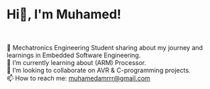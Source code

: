 # Hi👋, I'm Muhamed!

<br />

👷 Mechatronics Engineering Student sharing about my journey and learnings in Embedded Software Engineering. <br />
🌱 I’m currently learning about (ARM) Processor.<br />
👯 I’m looking to collaborate on AVR & C-programming projects.<br />
📫 How to reach me: muhamedamrrr@gmail.com <br />

